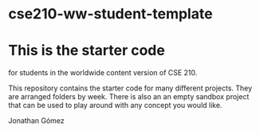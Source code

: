 # cse210-ww-student-template
# This is the starter code 
for students in the worldwide content version of CSE 210.

This repository contains the starter code for many different projects. They are arranged folders by week. There is also an an empty sandbox project that can be used to play around with any concept you would like.

Jonathan Gómez